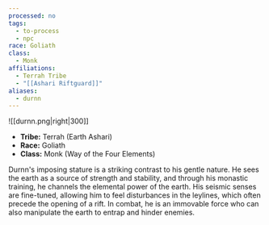 ```yaml
---
processed: no
tags:
  - to-process
  - npc
race: Goliath
class:
  - Monk
affiliations:
  - Terrah Tribe
  - "[[Ashari Riftguard]]"
aliases:
  - durnn
---
```

![[durnn.png|right|300]]

- **Tribe:** Terrah (Earth Ashari)
- **Race:** Goliath
- **Class:** Monk (Way of the Four Elements)

Durnn's imposing stature is a striking contrast to his gentle nature. He sees the earth as a source of strength and stability, and through his monastic training, he channels the elemental power of the earth. His seismic senses are fine-tuned, allowing him to feel disturbances in the leylines, which often precede the opening of a rift. In combat, he is an immovable force who can also manipulate the earth to entrap and hinder enemies.